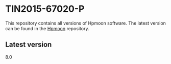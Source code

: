 # TIN2015-67020-P

This repository contains all versions of Hpmoon software. The latest version can be found in the [Hpmoon](https://github.com/rotty11/Hpmoon) repository.

## Latest version

8.0
